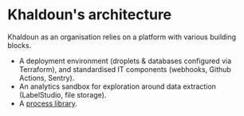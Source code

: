 # Khaldoun's architecture

Khaldoun as an organisation relies on a platform with various building blocks.

- A deployment environment (droplets & databases configured via Terraform),
  and standardised IT components (webhooks, Github Actions, Sentry).
- An analytics sandbox for exploration
  around data extraction (LabelStudio, file storage).
- A [process library](/docs/processes.md).
